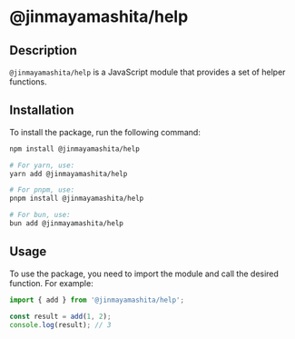 # @jinmayamashita/help

## Description

`@jinmayamashita/help` is a JavaScript module that provides a set of helper functions.

## Installation

To install the package, run the following command:

```bash
npm install @jinmayamashita/help

# For yarn, use:
yarn add @jinmayamashita/help

# For pnpm, use:
pnpm install @jinmayamashita/help

# For bun, use:
bun add @jinmayamashita/help
```

## Usage

To use the package, you need to import the module and call the desired function. For example:

```js
import { add } from '@jinmayamashita/help';

const result = add(1, 2);
console.log(result); // 3
```
